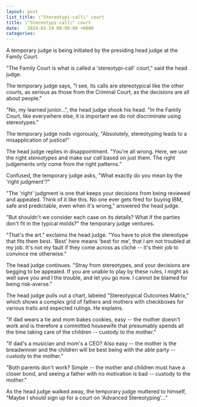```yaml
---
layout: post
list_title: \"Stereotypi-call\" court
title: \"Stereotypi-call\" court
date:   2024-03-19 00:00:00 +0800
categories:
---
```


A temporary judge is being initiated by
the presiding head judge at the Family Court.

"The Family Court is what is called a 'stereotypi-call' court," said the head
judge.

The temporary judge says, "I see, its calls are stereotypical like the other
courts, as serious as those from the Criminal Court, as the decisions are all
about people."

"No, my learned junior...", the head judge shook his head. "In the Family Court,
like everywhere else, it is important we do not discriminate using stereotypes."

The temporary judge nods vigorously, "Absolutely, stereotyping leads to a
misapplication of justice!"

The head judge replies in disappointment. "You're all wrong. Here, we use
the right *stereotypes* and make our *call* based on just them. The right
judgements only come from the right patterns."

Confused, the temporary judge asks, "What exactly do you mean by the 'right
judgment'?"

"The 'right' judgment is one that keeps your decisions from being reviewed and
appealed. Think of it like this. No one ever gets fired for buying IBM, safe and
predictable, even when it's wrong," answered the head judge.

"But shouldn't we consider each case on its details? What if the parties don't
fit in the typical molds?" the temporary judge ventures.

"That's the art." exclaims the head judge. "You have to pick the stereotype that
fits them best. 'Best' here means 'best for me', that I am not troubled at my
job. It's not my fault if they come across as cliché -- it's their job to
convince me otherwise."

The head judge continues. "Stray from stereotypes, and your decisions are
begging to be appealed. If you are unable to play by these rules, I might as
well save you and I the trouble, and let you go now. I cannot be blamed for
being risk-averse."

The head judge pulls out a chart, labeled "Stereotypical Outcomes Matrix," which
shows a complex grid of fathers and mothers with checkboxes for various traits
and expected rulings. He explains.

"If dad wears a tie and mom bakes cookies, easy -- the mother doesn't work and
is therefore a committed housewife that presumably spends all the time taking
care of the children -- custody to the mother."

"If dad's a musician and mom's a CEO? Also easy -- the mother is the breadwinner
and the children will be best being with the able party -- custody to the
mother."

"Both parents don't work? Simple -- the mother and children must have a closer
bond, and seeing a father with no motivation is bad -- custody to the mother."

As the head judge walked away, the temporary judge muttered to himself, "Maybe
I should sign up for a court on 'Advanced Stereotyping'..."
